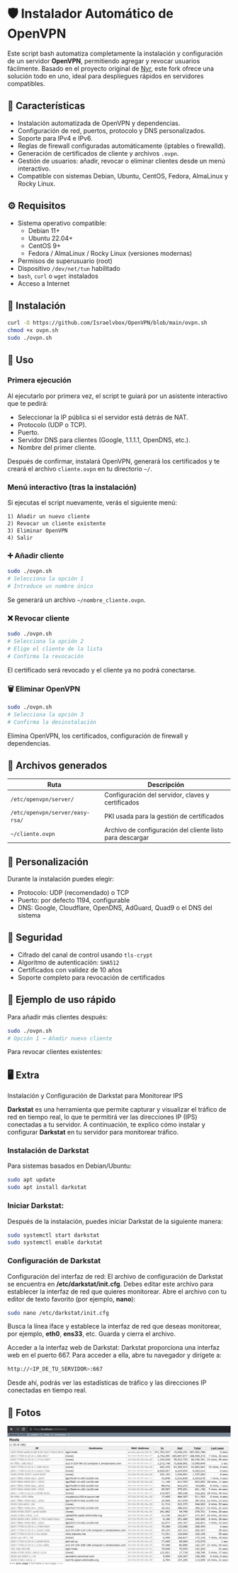 # 🛡️ Instalador Automático de OpenVPN

Este script bash automatiza completamente la instalación y configuración de un servidor **OpenVPN**, permitiendo agregar y revocar usuarios fácilmente. Basado en el proyecto original de [Nyr](https://github.com/Nyr/openvpn-install), este fork ofrece una solución todo en uno, ideal para despliegues rápidos en servidores compatibles.

## 📌 Características

- Instalación automatizada de OpenVPN y dependencias.
- Configuración de red, puertos, protocolo y DNS personalizados.
- Soporte para IPv4 e IPv6.
- Reglas de firewall configuradas automáticamente (iptables o firewalld).
- Generación de certificados de cliente y archivos `.ovpn`.
- Gestión de usuarios: añadir, revocar o eliminar clientes desde un menú interactivo.
- Compatible con sistemas Debian, Ubuntu, CentOS, Fedora, AlmaLinux y Rocky Linux.

## ⚙️ Requisitos

- Sistema operativo compatible:
  - Debian 11+
  - Ubuntu 22.04+
  - CentOS 9+
  - Fedora / AlmaLinux / Rocky Linux (versiones modernas)
- Permisos de superusuario (root)
- Dispositivo `/dev/net/tun` habilitado
- `bash`, `curl` o `wget` instalados
- Acceso a Internet

## 🚀 Instalación

```bash
curl -O https://github.com/Israelvbox/OpenVPN/blob/main/ovpn.sh
chmod +x ovpn.sh
sudo ./ovpn.sh
```

## 🧠 Uso

### Primera ejecución

Al ejecutarlo por primera vez, el script te guiará por un asistente interactivo que te pedirá:

- Seleccionar la IP pública si el servidor está detrás de NAT.
- Protocolo (UDP o TCP).
- Puerto.
- Servidor DNS para clientes (Google, 1.1.1.1, OpenDNS, etc.).
- Nombre del primer cliente.

Después de confirmar, instalará OpenVPN, generará los certificados y te creará el archivo `cliente.ovpn` en tu directorio `~/`.

### Menú interactivo (tras la instalación)

Si ejecutas el script nuevamente, verás el siguiente menú:

```
1) Añadir un nuevo cliente
2) Revocar un cliente existente
3) Eliminar OpenVPN
4) Salir
```

### ➕ Añadir cliente

```bash
sudo ./ovpn.sh
# Selecciona la opción 1
# Introduce un nombre único
```

Se generará un archivo `~/nombre_cliente.ovpn`.

### ❌ Revocar cliente

```bash
sudo ./ovpn.sh
# Selecciona la opción 2
# Elige el cliente de la lista
# Confirma la revocación
```

El certificado será revocado y el cliente ya no podrá conectarse.

### 🗑️ Eliminar OpenVPN

```bash
sudo ./ovpn.sh
# Selecciona la opción 3
# Confirma la desinstalación
```

Elimina OpenVPN, los certificados, configuración de firewall y dependencias.

## 📂 Archivos generados

| Ruta                             | Descripción                                                 |
|----------------------------------|-------------------------------------------------------------|
| `/etc/openvpn/server/`           | Configuración del servidor, claves y certificados           |
| `/etc/openvpn/server/easy-rsa/`  | PKI usada para la gestión de certificados                   |
| `~/cliente.ovpn`                 | Archivo de configuración del cliente listo para descargar  |

## 📐 Personalización

Durante la instalación puedes elegir:

- Protocolo: UDP (recomendado) o TCP
- Puerto: por defecto 1194, configurable
- DNS: Google, Cloudflare, OpenDNS, AdGuard, Quad9 o el DNS del sistema

## 🔐 Seguridad

- Cifrado del canal de control usando `tls-crypt`
- Algoritmo de autenticación: `SHA512`
- Certificados con validez de 10 años
- Soporte completo para revocación de certificados

## 🧪 Ejemplo de uso rápido

Para añadir más clientes después:

```bash
sudo ./ovpn.sh
# Opción 1 → Añadir nuevo cliente
```

Para revocar clientes existentes:

## 🖥️ Extra
Instalación y Configuración de Darkstat para Monitorear IPS

**Darkstat** es una herramienta que permite capturar y visualizar el tráfico de red en tiempo real, lo que te permitirá ver las direcciones IP (IPS) conectadas a tu servidor. A continuación, te explico cómo instalar y configurar **Darkstat** en tu servidor para monitorear tráfico.

### Instalación de Darkstat

Para sistemas basados en Debian/Ubuntu:

```bash
sudo apt update
sudo apt install darkstat
```

### Iniciar Darkstat:
Después de la instalación, puedes iniciar Darkstat de la siguiente manera:

```bash
sudo systemctl start darkstat
sudo systemctl enable darkstat
```

### Configuración de Darkstat
Configuración del interfaz de red:
El archivo de configuración de Darkstat se encuentra en **/etc/darkstat/init.cfg**. Debes editar este archivo para establecer la interfaz de red que quieres monitorear.
Abre el archivo con tu editor de texto favorito (por ejemplo, **nano**):

```bash
sudo nano /etc/darkstat/init.cfg
```

Busca la línea iface y establece la interfaz de red que deseas monitorear, por ejemplo, **eth0**, **ens33**, etc. Guarda y cierra el archivo.

Acceder a la interfaz web de Darkstat:
Darkstat proporciona una interfaz web en el puerto 667. Para acceder a ella, abre tu navegador y dirígete a:

```bash
http://<IP_DE_TU_SERVIDOR>:667
```

Desde ahí, podrás ver las estadísticas de tráfico y las direcciones IP conectadas en tiempo real.


## 📸 Fotos
<img src="https://github.com/Israelvbox/OpenVPN/blob/main/Images/Darkstat.png"> 


